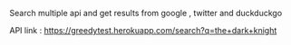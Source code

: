 Search multiple api and get results from google , twitter and duckduckgo

API link : https://greedytest.herokuapp.com/search?q=the+dark+knight

